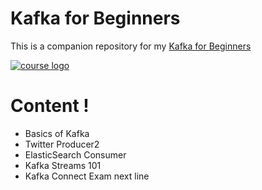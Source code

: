 # Kafka for Beginners

This is a companion repository for my [Kafka for Beginners](http://bit.ly/kafka-beginners-github)

[![course logo](https://udemy-images.udemy.com/course/480x270/1075642_b6d2_6.jpg)](http://bit.ly/kafka-beginners-github)

# Content !
- Basics of Kafka
- Twitter Producer2
- ElasticSearch Consumer
- Kafka Streams 101
- Kafka Connect Exam
next line

